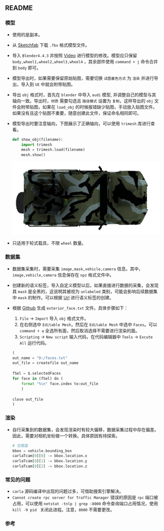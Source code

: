 ## README

### 模型
- 使用的是副本。
- 从 [Sketchfab](https://sketchfab.com/feed) 下载 `.fbx` 格式模型文件。
- 导入 `Blender4.4.3` 并按照 [Video](https://www.bilibili.com/video/BV1i5qVYhERG/?spm_id_from=333.1387.favlist.content.click&vd_source=ecc24dd03d67b9fec1e5e1e7f0f85646) 进行模型的修改。模型应只保留 `body,wheel1,wheel2,wheel3,wheel4` ，其余部件使用 `command + j` 命令合并到 `body` 即可。
- 模型导出时，如果需要保留原始贴图，需要切换 `试图着色方式` 为 `渲染` 并进行导出，导入到 `UE` 中就会附带贴图。
- 导出 `obj` 格式时，首先在 `blender` 中导入 `audi` 模型, 并调整自己的模型与其轴向一致。导出时，`材质` 需要勾选且 `路径模式` 设置为 `复制`，这样导出的 `obj` 文件会附带贴图，如果在 `load_obj` 的时候报错缺少贴图，手动放入贴图文件。如果没有且这个贴图不重要，随意创建此文件，保证命名相同即可。
- 模型导出时要注意轴向，下图展示了正确轴向，可以使用 `trimesh` 库进行查看。
    ```python
    def show_obj(filename):
        import trimesh
        mesh = trimesh.load(filename)
        mesh.show()
    ```
    ![alt text](src/obj.png)

- 只适用于轮式载具，不限 `wheel` 数量。


### 数据集
- 数据集采集时，需要采集 `image,mask,vehicle,camera` 信息。其中，`image,vehicle,camera` 信息保存在 `npz` 格式文件中。
- 创建新的语义标签，导入自定义模型以后，如果直接进行数据的采集，会发现其 `mask` 是全黑的，这说明其被视为 `unlabeled` 类别，可能会影响后续数据集中 `mask` 的制作。可以根据 [Url](https://carla.readthedocs.io/en/latest/tuto_D_create_semantic_tags/) 进行语义标签的创建。
- 根据 [Github](https://github.com/winterwindwang/winterwindwang.github.io/blob/master/_posts/tech/2022-05-05-fca-technical-details-face.md) 生成 `exterior_face.txt` 文件。具体步骤如下：

    1. `File` -> `Import` 导入 `obj` 格式文件。
    2. 在右侧选中 `Editable Mesh`，然后在 `Editable Mesh` 中选中 `Faces`。可以 `command + a` 全选所有面，然后取消选择不需要进行渲染的面。
    3. `Scripting` -> `New script` 输入代码，在代码编辑器中 `Tools` -> `Excute All` 运行代码。
    ```python
    (
    out_name = "D:/faces.txt"
    out_file = createfile out_name

    fSel = $.selectedFaces	
    for face in (fSel) do (
        format "%\n" face.index to:out_file
        )
                        
    close out_file
    )

    ```


### 渲染
- 自行采集到的数据集，会发现渲染时有较大偏移，数据采集过程中存在偏差。因此，需要对相机坐标做一个转换。具体原因有待探索。
    ```python
    # 包围盒
    bbox = vehicle.bounding_box
    carlaTcam[0][0] -= bbox.location.x
    carlaTcam[0][1] -= bbox.location.y
    carlaTcam[0][2] -= bbox.location.z
    ```

### 常见的问题
- `carla` 源码编译中出现的问题过多，可借助搜索引擎解决。
- `Cannot create rpc server for Traffic Manager` 错误的原因是 `rpc` 端口被占用，可以使用 `netstat -tnlp | grep :8000` 命令查询端口占用情况，使用 `kill -9 pid
` 关闭此进程。注意，`8000` 不需要更改。


### 参考
